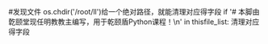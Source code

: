 #发现文件
os.chdir('/root/ll')给一个绝对路径，就能清理对应得字段
if '# 本脚由亁颐堂现任明教教主编写，用于乾颐盾Python课程！\n' in thisfile_list:
清理对应得字段